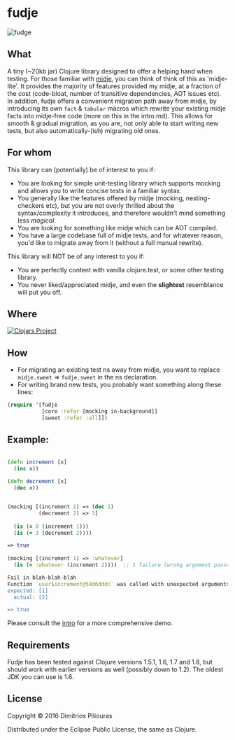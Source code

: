 # fudje
![fudge](http://halalsweeties.com/images/images_big/Vanilla-Fudge.png)

## What
A tiny (~20kb jar) Clojure library designed to offer a helping hand when testing. For those familiar with [midje](https://github.com/marick/Midje), 
you can think of think of this as 'midje-lite'. It provides the majority of features provided my midje, at a fraction of the cost 
(code-bloat, number of transitive dependencies, AOT issues etc).
In addition, fudje offers a convenient migration path away from midje, by introducing its own `fact` & `tabular` macros which
rewrite your existing midje facts into midje-free code (more on this in the intro.md). This allows for smooth & gradual migration, 
as you are, not only able to start writing new tests, but also automatically-(ish) migrating old ones. 

## For whom

This library can (potentially) be of interest to you if:

* You are looking for simple unit-testing library which supports mocking and allows you to write concise tests in a familiar syntax.
* You generally like the features offered by midje (mocking, nesting-checkers etc), but you are not overly thrilled about the syntax/complexity it introduces, and therefore wouldn't mind something less *magical*.
* You are looking for something like midje which can be AOT compiled. 
* You have a large codebase full of midje tests, and for whatever reason, you'd like to migrate away from it (without a full manual rewrite).

This library will NOT be of any interest to you if:

* You are perfectly content with vanilla clojure.test, or some other testing library.
* You never liked/appreciated midje, and even the **slightest** resemblance will put you off.


## Where
[![Clojars Project](https://clojars.org/fudje/latest-version.svg)](https://clojars.org/fudje) 

## How

* For migrating an existing test ns away from midje, you want to replace `midje.sweet` => `fudje.sweet` in the ns declaration.
* For writing brand new tests, you probably want something along these lines:

```clj 
(require '[fudje 
           [core :refer [mocking in-background]]
           [sweet :refer :all]])
```

## Example:

```clj

(defn increment [x] 
  (inc x))
  
(defn decrement [x] 
  (dec x))


(mocking [(increment 1) => (dec 1)
          (decrement 2) => 3]
          
  (is (= 0 (increment 1))) 
  (is (= 3 (decrement 2))))

=> true
  
(mocking [(increment 1) => :whatever]        
  (is (= :whatever (increment 2))))  ;; 1 failure (wrong argument passed) 

Fail in blah-blah-blah
Function `user$increment@58d6dddc` was called with unexpected arguments!"
expected: [1]
  actual: [2]

=> true
```

Please consult the [intro](https://github.com/jimpil/fudje/blob/master/doc/intro.md) for a more comprehensive demo.

## Requirements

Fudje has been tested against Clojure versions 1.5.1, 1.6, 1.7 and 1.8, but should work with earlier versions as well (possibly down to 1.2). The oldest JDK you can use is 1.6. 

## License

Copyright © 2016 Dimitrios Piliouras

Distributed under the Eclipse Public License, the same as Clojure.
